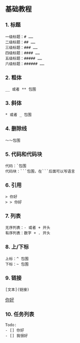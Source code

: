 ## 基础教程
### 1. 标题
```
一级标题：# ……
二级标题：## ……
三级标题：### ……
四级标题：#### ……
五级标题：##### ……
六级标题：###### ……
```

### 2. 粗体
```
__ 或者 ** 包围
```

### 3. 斜体
```
* 或者 _ 包围
```

### 4. 删除线
```
～～包围
```

### 5. 代码和代码块
```
代码：`包围
代码块：```包围，在```后面可以写语言
```

### 6. 引用
```
> 你好
> > 你好
```

### 7. 列表
```
无序列表：- 或者 + 开头
有序列表：数字 + . 开头
```

### 8. 上/下标
```
上标：^ 包围
下标：~ 包围
```
### 9. 链接
```
[文本](链接)
```
[你好](#)

### 10. 任务列表
```
Todo:
- [] 你好
- [] 我很好
```
<!--stackedit_data:
eyJoaXN0b3J5IjpbLTE5MjcyMTgyOTYsLTc4MTM2Nzc5OSwtMT
QzNDA3MjEyOSwtMjAzNzEyNTY3OV19
-->